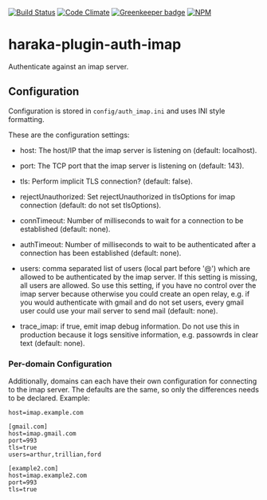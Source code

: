 [![Build Status][ci-img]][ci-url]
[![Code Climate][clim-img]][clim-url]
[![Greenkeeper badge][gk-img]][gk-url]
[![NPM][npm-img]][npm-url]
<!-- requires URL update [![Windows Build Status][ci-win-img]][ci-win-url] -->
<!-- doesn't work in haraka plugins... yet. [![Code Coverage][cov-img]][cov-url]-->

# haraka-plugin-auth-imap

Authenticate against an imap server.

## Configuration

Configuration is stored in `config/auth_imap.ini` and uses INI
style formatting.

These are the configuration settings:

* host: The host/IP that the imap server is listening on (default: localhost).

* port: The TCP port that the imap server is listening on (default: 143).

* tls: Perform implicit TLS connection? (default: false).

* rejectUnauthorized: Set rejectUnauthorized in tlsOptions for 
  imap connection (default: do not set tlsOptions).

* connTimeout: Number of milliseconds to wait for a connection to be 
  established (default: none).

* authTimeout: Number of milliseconds to wait to be authenticated after a 
  connection has been established (default: none).

* users: comma separated list of users (local part before '@') which are 
  allowed to be authenticated by the imap server. If this setting is missing,
  all users are allowed. So use this setting, if you have no control over 
  the imap server because otherwise you could create an open relay, e.g.
  if you would authenticate with gmail and do not set users, every gmail
  user could use your mail server to send mail (default: none).

* trace_imap: if true, emit imap debug information. Do not use this in
  production because it logs sensitive information, e.g. passowrds in
  clear text (default: none).

### Per-domain Configuration

Additionally, domains can each have their own configuration for connecting
to the imap server. The defaults are the same, so only the differences needs 
to be declared. Example:

    host=imap.example.com
    
    [gmail.com]
    host=imap.gmail.com
    port=993
    tls=true
    users=arthur,trillian,ford

    [example2.com]
    host=imap.example2.com
    port=993
    tls=true



<!-- leave these buried at the bottom of the document -->
[ci-img]: https://travis-ci.org/haraka/haraka-plugin-auth-imap.svg
[ci-url]: https://travis-ci.org/haraka/haraka-plugin-auth-imap
[ci-win-img]: https://ci.appveyor.com/api/projects/status/CHANGETHIS?svg=true
[ci-win-url]: https://ci.appveyor.com/project/haraka/haraka-CHANGETHIS
[cov-img]: https://codecov.io/github/haraka/haraka-plugin-auth-imap/coverage.svg
[cov-url]: https://codecov.io/github/haraka/haraka-plugin-auth-imap
[clim-img]: https://codeclimate.com/github/haraka/haraka-plugin-auth-imap/badges/gpa.svg
[clim-url]: https://codeclimate.com/github/haraka/haraka-plugin-auth-imap
[gk-img]: https://badges.greenkeeper.io/haraka/haraka-plugin-auth-imap.svg
[gk-url]: https://greenkeeper.io/
[npm-img]: https://nodei.co/npm/haraka-plugin-auth-imap.png
[npm-url]: https://www.npmjs.com/package/haraka-plugin-auth-imap
